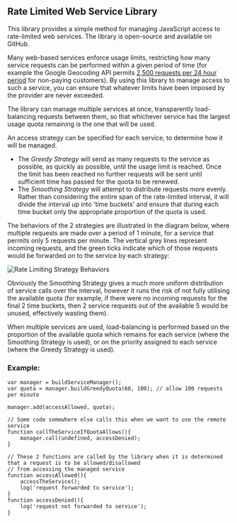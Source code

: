 ## Rate Limited Web Service Library

This library provides a simple method for managing JavaScript access to rate-limited web services. The library is open-source and available on GitHub.

Many web-based services enforce usage limits, restricting how many service requests can be performed within a given period of time (for example the Google Geocoding API permits [2,500 requests per 24 hour period](https://developers.google.com/maps/documentation/geocoding/#Limits) for non-paying customers). By using this library to manage access to such a service, you can ensure that whatever limits have been imposed by the provider are never exceeded.

The library can manage multiple services at once, transparently load-balancing requests between them, so that whichever service has the largest usage quota remaining is the one that will be used.

An access strategy can be specified for each service, to determine how it will be managed.

* The _Greedy Strategy_ will send as many requests to the service as possible, as quickly as possible, until the usage limit is reached. Once the limit has been reached no further requests will be sent until sufficient time has passed for the quota to be renewed.
* The _Smoothing Strategy_ will attempt to distribute requests more evenly. Rather than considering the entire span of the rate-limited interval, it will divide the interval up into 'time buckets' and ensure that during each time bucket only the appropriate proportion of the quota is used.

The behaviors of the 2 strategies are illustrated in the diagram below, where multiple requests are made over a period of 1 minute, for a service that permits only 5 requests per minute. The vertical grey lines represent incoming requests, and the green ticks indicate which of those requests would be forwarded on to the service by each strategy:

![Rate Limiting Strategy Behaviors](http://codebox.org.uk/graphics/ratelimit.png)

Obviously the Smoothing Strategy gives a much more uniform distribution of service calls over the interval, however it runs the risk of not fully utilising the available quota (for example, if there were no incoming requests for the final 2 time buckets, then 2 service requests out of the available 5 would be unused, effectively wasting them).

When multiple services are used, load-balancing is performed based on the proportion of the available quota which remains for each service (where the Smoothing Strategy is used), or on the priority assigned to each service (where the Greedy Strategy is used).

### Example:

    var manager = buildServiceManager();
	var quota = manager.buildGreedyQuota(60, 100); // allow 100 requests per minute

	manager.add(accessAllowed, quota);

	// Some code somewhere else calls this when we want to use the remote service
	function callTheServiceIfQuotaAllows(){
	    manager.call(undefined, accessDenied);
	}

	// These 2 functions are called by the library when it is determined that a request is to be allowed/disallowed 
	// from accessing the managed service 
	function accessAllowed(){
	    accessTheService();
	    log('request forwarded to service');
	}
	function accessDenied(){
	    log('request not forwarded to service');
	}
